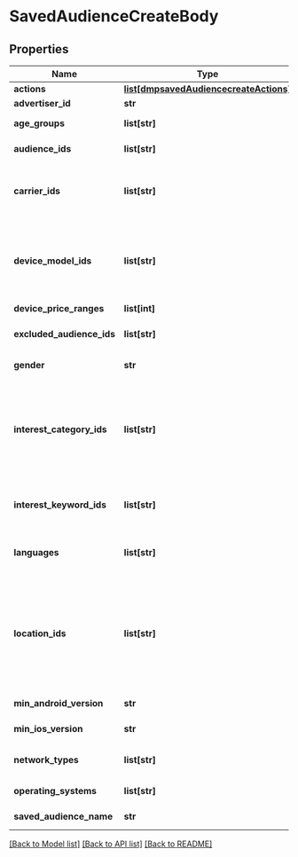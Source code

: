 # SavedAudienceCreateBody

## Properties
Name | Type | Description | Notes
------------ | ------------- | ------------- | -------------
**actions** | [**list[dmpsavedAudiencecreateActions]**](dmpsavedAudiencecreateActions.md) | A list of action category objects. | [optional] 
**advertiser_id** | **str** | Advertiser ID. | [required] 
**age_groups** | **list[str]** | Age groups you want to target. For enum values, see Enumeration - Targeting Age Group. | [optional] 
**audience_ids** | **list[str]** | List of audience IDs. You can get audience IDs via the /dmp/custom_audience/list/ endpoint. | [optional] 
**carrier_ids** | **list[str]** | Carriers that you want to target. Use /tool/carrier/ endpoint to get a list of carriers. A carrier is valid only when the in_use field for the carrier is true. The carriers must be consistent with the location(s) that you want to target. | [optional] 
**device_model_ids** | **list[str]** | IDs of the device models that you want to target. Use /tool/device_model/ to get the complete list of device model IDs and their statuses, and only active devices (is_active &#x3D; true in the response of /tool/device_model/) can be used to create ads. Note: Device model (device_model_ids) and device price (device_price_ranges) cannot be set at the same time. | [optional] 
**device_price_ranges** | **list[int]** |  | [optional] 
**excluded_audience_ids** | **list[str]** | List of audience IDs to be excluded. You can get audience IDs via the /dmp/custom_audience/list/ endpoint. | [optional] 
**gender** | **str** | Gender that you want to target. Enum values: GENDER_FEMALE,GENDER_MALE,GENDER_UNLIMITED | [optional] 
**interest_category_ids** | **list[str]** | Interest classification. You can use /tool/target_recommend_tags/ to get a list of recommended interest categories based on your targeting regions and your industries, or use /tool/interest_category/ endpoint to get the complete list of interest categories. If the interest is specified, users who do not meet the interest target will be excluded during delivery. Do not specify if you wish to target everyone. | [optional] 
**interest_keyword_ids** | **list[str]** | IDs of interest keywords that you want to use to target audience. You can use /tool/interest_keyword/recommend/ to get recommended interest keywords. | [optional] 
**languages** | **list[str]** | Codes of the languages that you want to target. You can get language codes via /tool/language/, and if you don&#x27;t want to limit the languages you target, assign an empty value to this field or do not pass in this field. | [optional] 
**location_ids** | **list[str]** | IDs of the locations that you want to target. To get the available locations and corresponding IDs, use the /tool/region/ or /tool/targeting/search/ endpoint. Note: Overlapping targeted locations are not supported. For instance, you cannot target the U.S. and the state of California at the same time. DMA-level and city-level (or lower) targeting is only available in certain countries, and the access is managed by allowlist. If you would like to access it, please contact your TikTok representative for allowlisting. | [required] 
**min_android_version** | **str** | Minimum device Android version. For enum values, see Enumeration - Minimum Android Version. | [optional] 
**min_ios_version** | **str** | Minimum iOS version. For enum values, see Enumeration - Minimum iOS Version. | [optional] 
**network_types** | **list[str]** | Device connection types that you want to target. Default: unlimited. For enum values, see Enumeration - Connection Type. | [optional] 
**operating_systems** | **list[str]** | Device operating systems that you want to target. Enum values: ANDROID, IOS. Only one value is allowed. | [optional] 
**saved_audience_name** | **str** | Saved Audience name. Character limit is 512 and cannot contain emoji. | [required] 

[[Back to Model list]](../README.md#documentation-for-models) [[Back to API list]](../README.md#documentation-for-api-endpoints) [[Back to README]](../README.md)


